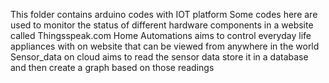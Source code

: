 This folder contains arduino codes with IOT platform 
Some codes here are used to monitor the status of different hardware components in a website called Thingsspeak.com
Home Automations aims to control everyday life appliances with on website that can be viewed from anywhere in the world 
Sensor_data on cloud aims to read the sensor data store it in a database and then create a graph based on those readings
